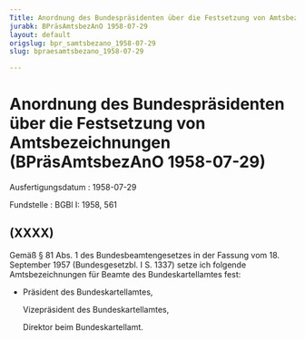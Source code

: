 ```yaml
---
Title: Anordnung des Bundespräsidenten über die Festsetzung von Amtsbezeichnungen
jurabk: BPräsAmtsbezAnO 1958-07-29
layout: default
origslug: bpr_samtsbezano_1958-07-29
slug: bpraesamtsbezano_1958-07-29

---
```


# Anordnung des Bundespräsidenten über die Festsetzung von Amtsbezeichnungen (BPräsAmtsbezAnO 1958-07-29)

Ausfertigungsdatum
:   1958-07-29

Fundstelle
:   BGBl I: 1958, 561

## (XXXX)

Gemäß § 81 Abs. 1 des Bundesbeamtengesetzes in der Fassung vom 18.
September 1957 (Bundesgesetzbl. I S. 1337) setze ich folgende
Amtsbezeichnungen für Beamte des Bundeskartellamtes fest:

*   Präsident des Bundeskartellamtes,

    Vizepräsident des Bundeskartellamtes,

    Direktor beim Bundeskartellamt.





